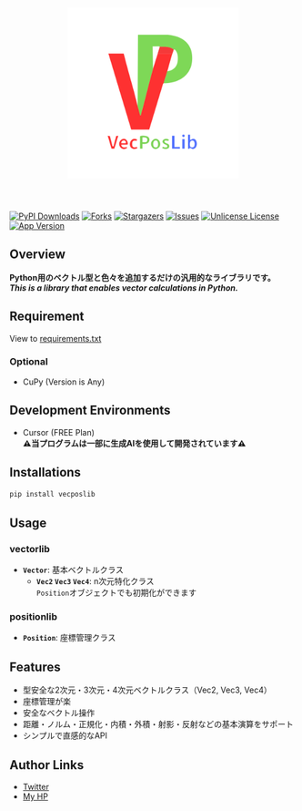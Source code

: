 <h1 id="top" align="center">
<img src="https://raw.githubusercontent.com/shotadft/VecPosLib/master/.github/logo/VecPosLib-logo.svg" width="300" height="300" alt="VecPosLib"/>
</h1><br/>

[![PyPI Downloads][pypi-shield]][pypi-url]
[![Forks][forks-shield]][forks-url]
[![Stargazers][stars-shield]][stars-url]
[![Issues][issues-shield]][issues-url]
[![Unlicense License][license-shield]][license-url]
[![App Version][version-shield]][header-id]

## Overview
**Python用のベクトル型と色々を追加するだけの汎用的なライブラリです。**<br/>
***This is a library that enables vector calculations in Python.***<br/>

## Requirement
View to [requirements.txt](https://github.com/shotadft/VecPosLib/blob/master/requirements.txt)
### Optional
- CuPy (Version is Any)

## Development Environments
- Cursor (FREE Plan)<br/>
**⚠️当プログラムは一部に生成AIを使用して開発されています⚠️**

## Installations
```bash
pip install vecposlib
```

## Usage
### vectorlib
- **`Vector`**: 基本ベクトルクラス
    - **`Vec2` `Vec3` `Vec4`**: n次元特化クラス<br/>
    `Position`オブジェクトでも初期化ができます
### positionlib
- **`Position`**: 座標管理クラス

## Features
- 型安全な2次元・3次元・4次元ベクトルクラス（Vec2, Vec3, Vec4）
- 座標管理が楽
- 安全なベクトル操作
- 距離・ノルム・正規化・内積・外積・射影・反射などの基本演算をサポート
- シンプルで直感的なAPI

## Author Links
- [Twitter](https://x.com/shotadft)
- [My HP](https://www.shotadft.com/)

<!-- MARKDOWN LINKS & IMAGES -->
<!-- https://www.markdownguide.org/basic-syntax/#reference-style-links -->
[pypi-shield]: https://img.shields.io/pypi/dm/VecPosLib.svg?label=PyPI%20downloads&style=for-the-badge
[pypi-url]: https://pypi.org/project/VecPosLib/
[forks-shield]: https://img.shields.io/github/forks/shotadft/VecPosLib.svg?style=for-the-badge
[forks-url]: https://github.com/shotadft/VecPosLib/network/members
[stars-shield]: https://img.shields.io/github/stars/shotadft/VecPosLib.svg?style=for-the-badge
[stars-url]: https://github.com/shotadft/VecPosLib/stargazers
[issues-shield]: https://img.shields.io/github/issues/shotadft/VecPosLib.svg?style=for-the-badge
[issues-url]: https://github.com/shotadft/VecPosLib/issues
[license-shield]: https://img.shields.io/github/license/shotadft/VecPosLib.svg?style=for-the-badge
[license-url]: https://github.com/shotadft/VecPosLib/blob/master/LICENSE.md
[version-shield]: https://img.shields.io/badge/1.0.3.pth1-00c81b?label=version&style=for-the-badge
[header-id]: #top
